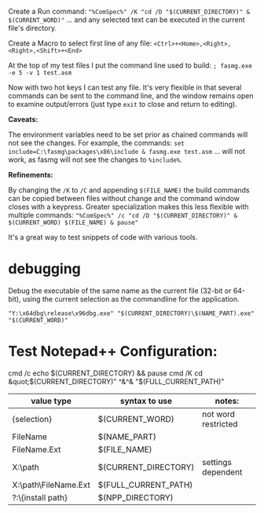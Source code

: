 Create a Run command:
`"%ComSpec%" /K "cd /D "$(CURRENT_DIRECTORY)" & $(CURRENT_WORD)"`
... and any selected text can be executed in the current file's directory.

Create a Macro to select first line of any file:
`<Ctrl>+<Home>,<Right>,<Right>,<Shift>+<End>`

At the top of my test files I put the command line used to build:
`; fasmg.exe -e 5 -v 1 test.asm`

Now with two hot keys I can test any file. It's very flexible in that several commands can be sent to the command line, and the window remains open to examine output/errors (just type `exit` to close and return to editing).


**Caveats:**

The environment variables need to be set prior as chained commands will not see the changes. For example, the commands:
`set include=C:\fasmg\packages\x86\include & fasmg.exe test.asm`
... will not work, as fasmg will not see the changes to `%include%`.


**Refinements:**

By changing the `/K` to `/C` and appending `$(FILE_NAME)` the build commands can be copied between files without change and the command window closes with a keypress. Greater specialization makes this less flexible with multiple commands:
`"%ComSpec%" /c "cd /D "$(CURRENT_DIRECTORY)" & $(CURRENT_WORD) $(FILE_NAME) & pause"`


It's a great way to test snippets of code with various tools.

# debugging

Debug the executable of the same name as the current file (32-bit or 64-bit), using the current selection as the commandline for the application.
```
"Y:\x64dbg\release\x96dbg.exe" "$(CURRENT_DIRECTORY)\$(NAME_PART).exe" "$(CURRENT_WORD)"
```




# Test Notepad++ Configuration:

cmd /c echo $(CURRENT_DIRECTORY) && pause
cmd /K cd &quot;$(CURRENT_DIRECTORY)&quot; ^&amp;^&amp; &quot;$(FULL_CURRENT_PATH)&quot;


| value type          | syntax to use        | notes:               |
|---------------------|----------------------|----------------------|
| {selection}         | $(CURRENT_WORD)      | not word restricted  |
| FileName            | $(NAME_PART)         |                      |
| FileName.Ext        | $(FILE_NAME)         |                      |
| X:\path             | $(CURRENT_DIRECTORY) | settings dependent   |
| X:\path\FileName.Ext| $(FULL_CURRENT_PATH) |                      |
| ?:\\{install path}  | $(NPP_DIRECTORY)     |                      |



